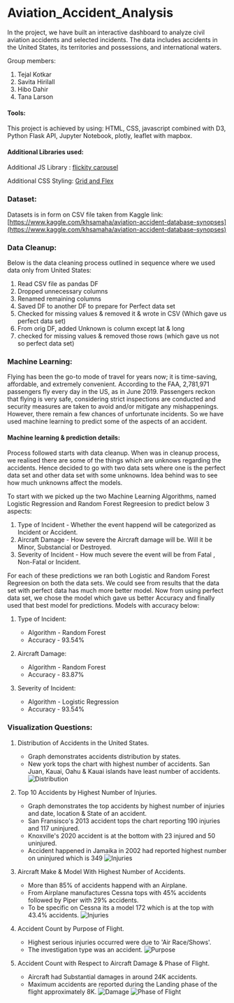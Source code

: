 # Aviation_Accident_Analysis
In the project, we have built an interactive dashboard to analyze civil aviation accidents and selected incidents. The data includes accidents in the United States, its territories and possessions, and international waters.

Group members:
1. Tejal Kotkar
2. Savita Hirilall
3. Hibo Dahir
4. Tana Larson

#### Tools:

This project is achieved by using:
HTML, CSS, javascript combined with D3, Python Flask API, Jupyter Notebook, plotly, leaflet with mapbox.

#### Additional Libraries used:
Additional JS Library : [flickity carousel](https://unpkg.com/flickity@2/dist/flickity.pkgd.min.js)

Additional CSS Styling: [Grid and Flex](https://medium.com/youstart-labs/beginners-guide-to-choose-between-css-grid-and-flexbox-783005dd2412)

### Dataset:
Datasets is in form on CSV file taken from Kaggle link:
[https://www.kaggle.com/khsamaha/aviation-accident-database-synopses](https://www.kaggle.com/khsamaha/aviation-accident-database-synopses)

### Data Cleanup:
Below is the data cleaning process outlined in sequence where we used data only from United States:
1. Read CSV file as pandas DF
2. Dropped unnecessary columns 
3. Renamed remaining columns
4. Saved DF to another DF to prepare for Perfect data set
5. Checked for missing values & removed it & wrote in CSV (Which gave us perfect data set)
6. From orig DF, added Unknown is column except lat & long
7. checked for missing values & removed those rows (which gave us not so perfect data set)

### Machine Learning:
Flying has been the go-to mode of travel for years now; it is time-saving, affordable, and extremely convenient. According to the FAA, 2,781,971 passengers fly every day in the US, as in June 2019. Passengers reckon that flying is very safe, considering strict inspections are conducted and security measures are taken to avoid and/or mitigate any mishappenings. However, there remain a few chances of unfortunate incidents.
So we have used machine learning to predict some of the aspects of an accident. 

#### Machine learning & prediction details:
Process followed starts with data cleanup. When was in cleanup process, we realised there are some of the things which are unknows regarding the accidents.
Hence decided to go with two data sets where one is the perfect data set and other data set with some unknowns. Idea behind was to see how much unknowns affect the models.

To start with we picked up the two Machine Learning Algorithms, named Logistic Regression and Random Forest Regreesion to predict below 3 aspects:
1. Type of Incident - Whether the event happend will be categorized as Incident or Accident.
2. Aircraft Damage - How severe the Aircraft damage will be. Will it be Minor, Substancial or Destroyed.
3. Severity of Incident - How much severe the event will be from Fatal , Non-Fatal or Incident.

For each of these predictions we ran both Logistic and Random Forest Regreesion on both the data sets. We could see from results that the data set with perfect data has much more better model.
Now from using perfect data set, we chose the model which gave us better Accuracy and finally used that best model for predictions. Models with accuracy below:
1. Type of Incident: 
    * Algorithm - Random Forest 
    * Accuracy - 93.54%

2. Aircraft Damage: 
    * Algorithm - Random Forest 
    * Accuracy - 83.87%

3. Severity of Incident:
    * Algorithm - Logistic Regression
    * Accuracy - 93.54%

### Visualization Questions:
1. Distribution of Accidents in the United States.
    * Graph demonstrates accidents distribution by states. 
    * New york tops the chart with highest number of accidents. San Juan, Kauai, Oahu & Kauai islands have least number of accidents.
![Distribution](Accident_Analysis/static/Bkg_images/distribution_img.PNG)

2. Top 10  Accidents by Highest Number of Injuries.
    * Graph demonstrates the top accidents by highest number of injuries and date, location & State of an accident.
    * San Fransisco's 2013 accident tops the chart reporting 190 injuries and 117 uninjured.
    * Knoxville's 2020 accident is at the bottom with 23 injured and 50 uninjured.
    * Accident happened in Jamaika in 2002 had reported highest number on uninjured which is 349
![Injuries](Accident_Analysis/static/Bkg_images/injuries_img.PNG)

3. Aircraft Make & Model With Highest Number of Accidents.
    * More than 85% of accidents happend with an Airplane.
    * From Airplane manufactures Cessna tops with 45% accidents followed by Piper with 29% accidents.
    * To be specific on Cessna its a model 172 which is at the top with 43.4% accidents.
![Injuries](Accident_Analysis/static/Bkg_images/Aircraft_make_model_img.PNG)

4. Accident Count by Purpose of Flight.
    * Highest serious injuries occurred were due to 'Air Race/Shows'.
    * The investigation type was an accident.
![Purpose](Accident_Analysis/static/Bkg_images/purpose_img.PNG)

5. Accident Count with Respect to Aircraft Damage & Phase of Flight.
    * Aircraft had Substantial damages in around 24K accidents.
    * Maximum accidents are reported during the Landing phase of the flight approximately 8K.
![Damage](Accident_Analysis/static/Bkg_images/damage_img.PNG)
![Phase of Flight](Accident_Analysis/static/Bkg_images/damage_phase_img.PNG)
